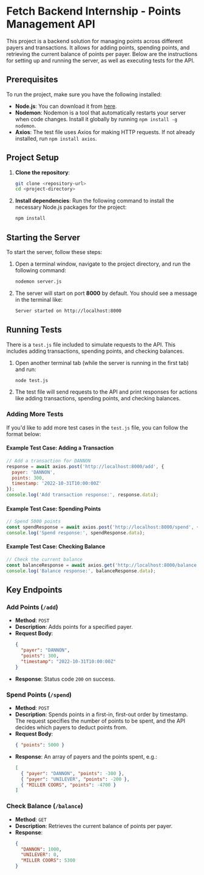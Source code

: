 # Fetch Backend Internship - Points Management API

This project is a backend solution for managing points across different payers and transactions. It allows for adding points, spending points, and retrieving the current balance of points per payer. Below are the instructions for setting up and running the server, as well as executing tests for the API.

## Prerequisites
To run the project, make sure you have the following installed:
- **Node.js**: You can download it from [here](https://nodejs.org/).
- **Nodemon**: Nodemon is a tool that automatically restarts your server when code changes. Install it globally by running `npm install -g nodemon`.
- **Axios**: The test file uses Axios for making HTTP requests. If not already installed, run `npm install axios`.

## Project Setup
1. **Clone the repository**:
   ```bash
   git clone <repository-url>
   cd <project-directory>
   ```

2. **Install dependencies**:
   Run the following command to install the necessary Node.js packages for the project:
   ```bash
   npm install
   ```

## Starting the Server
To start the server, follow these steps:

1. Open a terminal window, navigate to the project directory, and run the following command:
   ```bash
   nodemon server.js
   ```

2. The server will start on port **8000** by default. You should see a message in the terminal like:
   ```bash
   Server started on http://localhost:8000
   ```

## Running Tests
There is a `test.js` file included to simulate requests to the API. This includes adding transactions, spending points, and checking balances.

1. Open another terminal tab (while the server is running in the first tab) and run:
   ```bash
   node test.js
   ```

2. The test file will send requests to the API and print responses for actions like adding transactions, spending points, and checking balances.

### Adding More Tests
If you'd like to add more test cases in the `test.js` file, you can follow the format below:

#### Example Test Case: Adding a Transaction
```javascript
// Add a transaction for DANNON
response = await axios.post('http://localhost:8000/add', {
  payer: 'DANNON',
  points: 300,
  timestamp: '2022-10-31T10:00:00Z'
});
console.log('Add transaction response:', response.data);
```

#### Example Test Case: Spending Points
```javascript
// Spend 5000 points
const spendResponse = await axios.post('http://localhost:8000/spend', { points: 5000 });
console.log('Spend response:', spendResponse.data);
```

#### Example Test Case: Checking Balance
```javascript
// Check the current balance
const balanceResponse = await axios.get('http://localhost:8000/balance');
console.log('Balance response:', balanceResponse.data);
```

## Key Endpoints

### Add Points (`/add`)
- **Method**: `POST`
- **Description**: Adds points for a specified payer.
- **Request Body**:
  ```json
  {
    "payer": "DANNON",
    "points": 300,
    "timestamp": "2022-10-31T10:00:00Z"
  }
  ```
- **Response**: Status code `200` on success.

### Spend Points (`/spend`)
- **Method**: `POST`
- **Description**: Spends points in a first-in, first-out order by timestamp. The request specifies the number of points to be spent, and the API decides which payers to deduct points from.
- **Request Body**:
  ```json
  { "points": 5000 }
  ```
- **Response**: An array of payers and the points spent, e.g.:
  ```json
  [
    { "payer": "DANNON", "points": -300 },
    { "payer": "UNILEVER", "points": -200 },
    { "MILLER COORS", "points": -4700 }
  ]
  ```

### Check Balance (`/balance`)
- **Method**: `GET`
- **Description**: Retrieves the current balance of points per payer.
- **Response**:
  ```json
  {
    "DANNON": 1000,
    "UNILEVER": 0,
    "MILLER COORS": 5300
  }
  ```